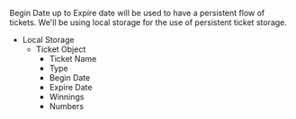 Begin Date up to Expire date will be used to have a persistent flow of tickets. We'll be using local storage for the use of persistent ticket storage.

- Local Storage
    - Ticket Object
        - Ticket Name
        - Type
        - Begin Date
        - Expire Date
        - Winnings
        - Numbers
    
